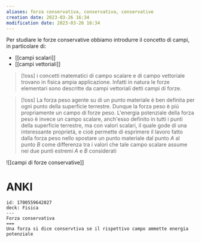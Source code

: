 ```yaml
---
aliases: forza conservativa, conservativa, conservative
creation date: 2023-03-26 16:34
modification date: 2023-03-26 16:34
---
```


Per studiare le forze conservative obbiamo introdurre il concetto di campi, in particolare di:
- [[campi scalari]]
- [[campi vettoriali]]

>[!oss] 
>i concetti matematici di campo scalare e di campo vettoriale trovano in fisica ampia applicazione. Infatti in natura le forze elementari sono descritte da campi vettoriali detti campi di forze.

>[!oss]
>La forza peso agente su di un punto materiale è ben definita per ogni punto della superficie terrestre. Dunque la forza peso è piú propriamente un campo di forze peso. L'energia potenziale della forza peso è invece un campo scalare, anch'esso definito in tutti i punti della superficie terrestre, ma con valori scalari, il quale gode di una interessante proprietà, e cioè permette di esprimere il lavoro fatto dalla forza peso nello spostare un punto materiale dal punto $A$ al punto $B$ come differenza tra i valori che tale campo scalare assume nei due punti estremi $A$ e $B$ considerati


![[campi di forze conservative]]


# ANKI

```anki
id: 1700559642027
deck: Fisica
---
Forza conservativa
===
Una forza si dice conservtiva se il rispettivo campo ammette energia potenziale
```
